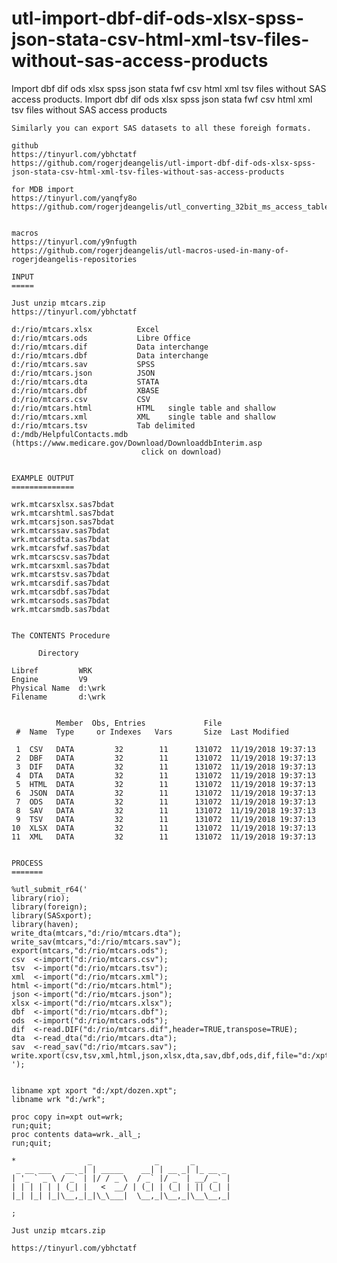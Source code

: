 # utl-import-dbf-dif-ods-xlsx-spss-json-stata-csv-html-xml-tsv-files-without-sas-access-products
Import dbf dif ods xlsx spss json stata fwf csv html xml tsv files without SAS access products.
    Import dbf dif ods xlsx spss json stata fwf csv html xml tsv files without SAS access products

    Similarly you can export SAS datasets to all these foreigh formats.

    github
    https://tinyurl.com/ybhctatf
    https://github.com/rogerjdeangelis/utl-import-dbf-dif-ods-xlsx-spss-json-stata-csv-html-xml-tsv-files-without-sas-access-products

    for MDB import
    https://tinyurl.com/yanqfy8o
    https://github.com/rogerjdeangelis/utl_converting_32bit_ms_access_tables_to_sas_datasets_without_sas_access_products


    macros
    https://tinyurl.com/y9nfugth
    https://github.com/rogerjdeangelis/utl-macros-used-in-many-of-rogerjdeangelis-repositories

    INPUT
    =====

    Just unzip mtcars.zip
    https://tinyurl.com/ybhctatf

    d:/rio/mtcars.xlsx          Excel
    d:/rio/mtcars.ods           Libre Office
    d:/rio/mtcars.dif           Data interchange
    d:/rio/mtcars.dbf           Data interchange
    d:/rio/mtcars.sav           SPSS
    d:/rio/mtcars.json          JSON
    d:/rio/mtcars.dta           STATA
    d:/rio/mtcars.dbf           XBASE
    d:/rio/mtcars.csv           CSV
    d:/rio/mtcars.html          HTML   single table and shallow
    d:/rio/mtcars.xml           XML    single table and shallow
    d:/rio/mtcars.tsv           Tab delimited
    d:/mdb/HelpfulContacts.mdb  (https://www.medicare.gov/Download/DownloaddbInterim.asp
                                 click on download)


    EXAMPLE OUTPUT
    ==============

    wrk.mtcarsxlsx.sas7bdat
    wrk.mtcarshtml.sas7bdat
    wrk.mtcarsjson.sas7bdat
    wrk.mtcarssav.sas7bdat
    wrk.mtcarsdta.sas7bdat
    wrk.mtcarsfwf.sas7bdat
    wrk.mtcarscsv.sas7bdat
    wrk.mtcarsxml.sas7bdat
    wrk.mtcarstsv.sas7bdat
    wrk.mtcarsdif.sas7bdat
    wrk.mtcarsdbf.sas7bdat
    wrk.mtcarsods.sas7bdat
    wrk.mtcarsmdb.sas7bdat


    The CONTENTS Procedure

          Directory

    Libref         WRK
    Engine         V9
    Physical Name  d:\wrk
    Filename       d:\wrk


              Member  Obs, Entries             File
     #  Name  Type     or Indexes   Vars       Size  Last Modified

     1  CSV   DATA         32        11      131072  11/19/2018 19:37:13
     2  DBF   DATA         32        11      131072  11/19/2018 19:37:13
     3  DIF   DATA         32        11      131072  11/19/2018 19:37:13
     4  DTA   DATA         32        11      131072  11/19/2018 19:37:13
     5  HTML  DATA         32        11      131072  11/19/2018 19:37:13
     6  JSON  DATA         32        11      131072  11/19/2018 19:37:13
     7  ODS   DATA         32        11      131072  11/19/2018 19:37:13
     8  SAV   DATA         32        11      131072  11/19/2018 19:37:13
     9  TSV   DATA         32        11      131072  11/19/2018 19:37:13
    10  XLSX  DATA         32        11      131072  11/19/2018 19:37:13
    11  XML   DATA         32        11      131072  11/19/2018 19:37:13


    PROCESS
    =======

    %utl_submit_r64('
    library(rio);
    library(foreign);
    library(SASxport);
    library(haven);
    write_dta(mtcars,"d:/rio/mtcars.dta");
    write_sav(mtcars,"d:/rio/mtcars.sav");
    export(mtcars,"d:/rio/mtcars.ods");
    csv  <-import("d:/rio/mtcars.csv");
    tsv  <-import("d:/rio/mtcars.tsv");
    xml  <-import("d:/rio/mtcars.xml");
    html <-import("d:/rio/mtcars.html");
    json <-import("d:/rio/mtcars.json");
    xlsx <-import("d:/rio/mtcars.xlsx");
    dbf  <-import("d:/rio/mtcars.dbf");
    ods  <-import("d:/rio/mtcars.ods");
    dif  <-read.DIF("d:/rio/mtcars.dif",header=TRUE,transpose=TRUE);
    dta  <-read_dta("d:/rio/mtcars.dta");
    sav  <-read_sav("d:/rio/mtcars.sav");
    write.xport(csv,tsv,xml,html,json,xlsx,dta,sav,dbf,ods,dif,file="d:/xpt/dozen.xpt");
    ');


    libname xpt xport "d:/xpt/dozen.xpt";
    libname wrk "d:/wrk";

    proc copy in=xpt out=wrk;
    run;quit;
    proc contents data=wrk._all_;
    run;quit;

    *                _              _       _
     _ __ ___   __ _| | _____    __| | __ _| |_ __ _
    | '_ ` _ \ / _` | |/ / _ \  / _` |/ _` | __/ _` |
    | | | | | | (_| |   <  __/ | (_| | (_| | || (_| |
    |_| |_| |_|\__,_|_|\_\___|  \__,_|\__,_|\__\__,_|

    ;

    Just unzip mtcars.zip

    https://tinyurl.com/ybhctatf


